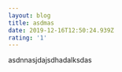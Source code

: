```yaml
---
layout: blog
title: asdmas
date: 2019-12-16T12:50:24.939Z
rating: '1'
---
```

asdnnasjdajsdhadalksdas
